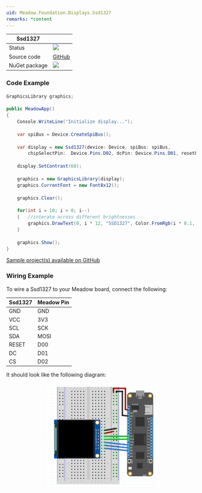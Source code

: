 ```yaml
---
uid: Meadow.Foundation.Displays.Ssd1327
remarks: *content
---
```


| Ssd1327 | |
|--------|--------|
| Status | <img src="https://img.shields.io/badge/Working-brightgreen" style="width: auto; height: -webkit-fill-available;" /> |
| Source code | [GitHub](https://github.com/WildernessLabs/Meadow.Foundation/tree/master/Source/Meadow.Foundation.Peripherals/Displays.Ssd1327) |
| NuGet package | <a href="https://www.nuget.org/packages/Meadow.Foundation.Displays.Ssd1327/" target="_blank"><img src="https://img.shields.io/nuget/v/Meadow.Foundation.Displays.Ssd1327.svg?label=Meadow.Foundation.Displays.Ssd1327" /></a> |

### Code Example

```csharp
GraphicsLibrary graphics;

public MeadowApp()
{
    Console.WriteLine("Initialize display...");

    var spiBus = Device.CreateSpiBus();

    var display = new Ssd1327(device: Device, spiBus: spiBus,  
        chipSelectPin:  Device.Pins.D02, dcPin: Device.Pins.D01, resetPin: Device.Pins.D00);

    display.SetContrast(60);

    graphics = new GraphicsLibrary(display);
    graphics.CurrentFont = new Font8x12();

    graphics.Clear();

    for(int i = 10; i > 0; i--)
    {   //interate across different brightnesses
        graphics.DrawText(0, i * 12, "SSD1327", Color.FromRgb(i * 0.1, i * 0.1, i * 0.1));
    }

    graphics.Show();
}

```

[Sample project(s) available on GitHub](https://github.com/WildernessLabs/Meadow.Foundation/tree/master/Source/Meadow.Foundation.Peripherals/Displays.Ssd1327/Samples/Displays.Ssd1327_Sample)

### Wiring Example

To wire a Ssd1327 to your Meadow board, connect the following:

| Ssd1327  | Meadow Pin |
|----------|------------|
| GND      | GND        |
| VCC      | 3V3        |
| SCL      | SCK        |
| SDA      | MOSI       |
| RESET    | D00        |
| DC       | D01        |
| CS       | D02        |

It should look like the following diagram:

<img src="../../API_Assets/Meadow.Foundation.Displays.Ssd1327/Ssd1327_Fritzing.png" 
    style="width: 60%; display: block; margin-left: auto; margin-right: auto;" />

